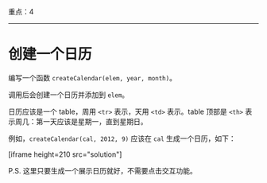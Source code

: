 重点：4

---

# 创建一个日历

编写一个函数 `createCalendar(elem, year, month)`。

调用后会创建一个日历并添加到 `elem`。

日历应该是一个 table，周用 `<tr>` 表示，天用 `<td>` 表示。table 顶部是 `<th>` 表示周几：第一天应该是星期一，直到星期日。

例如，`createCalendar(cal, 2012, 9)` 应该在 `cal` 生成一个日历，如下：

[iframe height=210 src="solution"]

P.S. 这里只要生成一个展示日历就好，不需要点击交互功能。
